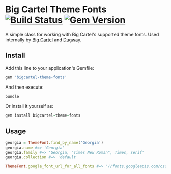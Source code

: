 # Big Cartel Theme Fonts [![Build Status](https://travis-ci.org/bigcartel/bigcartel-theme-fonts.png?branch=master)](https://travis-ci.org/bigcartel/bigcartel-theme-fonts) [![Gem Version](https://badge.fury.io/rb/bigcartel-theme-fonts.png)](http://badge.fury.io/rb/bigcartel-theme-fonts)

A simple class for working with Big Cartel's supported theme fonts. Used internally by [Big Cartel](http://bigcartel.com) and [Dugway](https://github.com/bigcartel/dugway).

## Install

Add this line to your application's Gemfile:

```ruby
gem 'bigcartel-theme-fonts'
```

And then execute:

```ruby
bundle
```

Or install it yourself as:

```ruby
gem install bigcartel-theme-fonts
```

## Usage

```ruby
georgia = ThemeFont.find_by_name('Georgia')
georgia.name #=> 'Georgia'
georgia.family #=> 'Georgia, "Times New Roman", Times, serif'
georgia.collection #=> 'default'
```

```ruby
ThemeFont.google_font_url_for_all_fonts #=> "//fonts.googleapis.com/css?family=One|Two"
```
